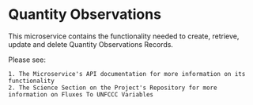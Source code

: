 # Quantity Observations

This microservice contains the functionality needed to create, retrieve, update and delete Quantity Observations Records.

Please see:

    1. The Microservice's API documentation for more information on its functionality
    2. The Science Section on the Project's Repository for more information on Fluxes To UNFCCC Variables



